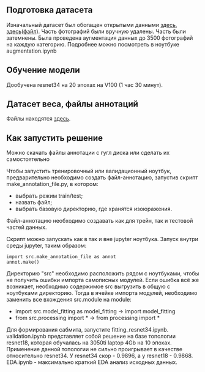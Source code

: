 ## Подготовка датасета
Изначальный датасет был обогащен открытыми данными [здесь](https://www.kaggle.com/datasets/landrykezebou/vcor-vehicle-color-recognition-dataset), [здесь](https://arxiv.org/pdf/1510.07391.pdf)([файл](https://www.reddit.com/r/datasets/comments/fnivwh/comment/i5bfjiq/?utm_source=share&utm_medium=web2x&context=3)).
Часть фотографий были вручную удалены. Часть были затемнены. Была проведена аугментация данных до 3500 фотографий на каждую категорию.
Подробнее можно посмотреть в ноутбуке augmentation.ipynb

## Обучение модели
Дообучена resnet34 на 20 эпохах на V100 (1 час 30 минут). 

## Датасет веса, файлы аннотаций
Файлы находятся [здесь](https://drive.google.com/drive/folders/16dJ38ke-tRP9o5-JiVaUqfr1cxxUAFvk?usp=sharing).

## Как запустить решение

Можно скачать файлы аннотации с гугл диска или сделать их самостоятельно

Чтобы запустить тренировочный или валидационный ноутбук, предварительно необходимо создать файл-аннотацию, запустив скрипт make_annotation_file.py, в котором:
- выбрать режим train/test;
- назвать файл;
- выбрать базовую директорию, где хранятся изоюражения.

Файл-аннотацию необходимо создавать как для трейн, так и тестовой частей данных.

Скрипт можно запускать как в так и вне jupyter ноутбука. Запуск внутри среды jupyter, таким образом: 
```
import src.make_annotation_file as annot
annot.make()
```
Директорию "src" необходимо расположить рядом с ноутбуками, чтобы не получить ошибки импорта самописных модулей.
Если ошибка всё же возникает, необходимо содержимое src выгрузить в общую с ноутбуками директорию. Тогда в ячейке импорта модулей, необходимо заменить все вхождения
src.module на module:

- import src.model_fitting as model_fitting -> import model_fitting
- from src.processing import * -> from processing import *

Для формирования сабмита, запустите fitting_resnet34.ipynb.  
validation.ipynb представляет собой решение на базе топологии resnet18, которая обучалась на 3050ti laptop 4Gb на 10 эпохах. Применение данной топологии не сильно проигрывает в качестве относительно resnet34. У resnet34 скор - 0.9896, а у resnet18 - 0.9868.  
EDA.ipynb - максимально краткий EDA анализ исходных данных.
